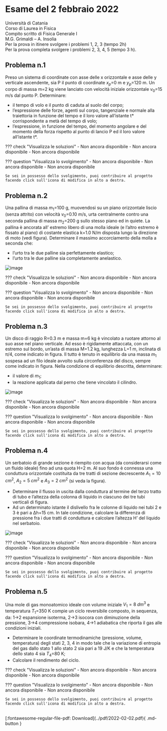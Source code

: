 # Esame del 2 febbraio 2022
Università di Catania <br>
Corso di Laurea in Fisica <br>
Compito scritto di Fisica Generale I <br>
M.G. Grimaldi – A. Insolia <br>
Per la prova in itinere svolgere i problemi 1, 2, 3 (tempo 2h) <br>
Per la prova completa svolgere i problemi 2, 3, 4, 5 (tempo 3 h). <br>

## Problema n.1
Preso un sistema di coordinate con asse delle x orizzontale e asse delle y verticale ascendente, sia P il punto di coordinate $x_p$=0 m e $y_p$=120 m. Un corpo di massa m=2 kg viene lanciato con velocità iniziale orizzontale $v_0$=15 m/s dal punto P. Determinare:

- il tempo di volo e il punto di caduta al suolo del corpo;
- l’espressione delle forze, agenti sul corpo, tangenziale e normale alla traiettoria in funzione del tempo e il loro valore all’istante t* corrispondente a metà del tempo di volo;
- l’espressione, in funzione del tempo, del momento angolare e del momento della forza rispetto al punto di lancio P ed il loro valore all’istante t*.

??? check "Visualizza le soluzioni"
    - Non ancora disponibile
    - Non ancora disponibile
    - Non ancora disponibile

??? question "Visualizza lo svolgimento"
    - Non ancora disponibile
    - Non ancora disponibile
    - Non ancora disponibile
    
    Se sei in possesso dello svolgimento, puoi contribuire al progetto facendo click sull'icona di modifica in alto a destra.

## Problema n.2
Una pallina di massa $m_1$=100 g, muovendosi su un piano orizzontale liscio (senza attrito) con velocità $v_0$=0.10 m/s, urta centralmente contro una seconda pallina di massa $m_2$=200 g sullo stesso piano ed in quiete. La pallina è ancorata all’ estremo libero di una molla ideale (e l’altro estremo è fissato al piano) di costante elastica k=1.0 N/m disposta lungo la direzione di moto (vedi figura). Determinare il massimo accorciamento della molla a seconda che:

- l’urto tra le due palline sia perfettamente elastico;
- l’urto tra le due palline sia completamente anelastico.

![image](https://user-images.githubusercontent.com/77018886/163049645-ac94b4ba-95a7-43a6-81fa-d31ef2cf74e2.png)

??? check "Visualizza le soluzioni"
    - Non ancora disponibile
    - Non ancora disponibile
    - Non ancora disponibile

??? question "Visualizza lo svolgimento"
    - Non ancora disponibile
    - Non ancora disponibile
    - Non ancora disponibile
    
    Se sei in possesso dello svolgimento, puoi contribuire al progetto facendo click sull'icona di modifica in alto a destra.

## Problema n.3
Un disco di raggio R=0.3 m e massa m=6 kg è vincolato a ruotare attorno al suo asse nel piano verticale. Ad esso è rigidamente attaccata, con un estremo sul bordo, un’asta di massa M=1.2 kg, lunghezza L=1 m, inclinata di π/4, come indicato in figura. Il tutto è tenuto in equilibrio da una massa $m_1$ sospesa ad un filo ideale avvolto sulla circonferenza del disco, sempre come indicato in figura. Nella condizione di equilibrio descritta, determinare:

- il valore di $m_1$;
- la reazione applicata dal perno che tiene vincolato il cilindro.

![image](https://user-images.githubusercontent.com/77018886/163049715-998b7bd3-e793-4624-a137-eb7354103d4d.png)

??? check "Visualizza le soluzioni"
    - Non ancora disponibile
    - Non ancora disponibile
    - Non ancora disponibile

??? question "Visualizza lo svolgimento"
    - Non ancora disponibile
    - Non ancora disponibile
    - Non ancora disponibile
    
    Se sei in possesso dello svolgimento, puoi contribuire al progetto facendo click sull'icona di modifica in alto a destra.

## Problema n.4
Un serbatoio di grande sezione è riempito con acqua (da considerarsi come un fluido ideale) fino ad una quota H=2 m. Al suo fondo è connessa una conduttura orizzontale costituita da tre tratti di sezione decrescente $A_1=10 \; cm^2$, $A_2=5 \; cm^2$ e $A_3=2 \; cm^2$ (si veda la figura).

- Determinare il flusso in uscita dalla conduttura al termine del terzo tratto di tubo e l’altezza della colonna di liquido in ciascuno dei tre tubi verticali di figura.
- Ad un determinato istante il dislivello fra le colonne di liquido nei tubi 2 e 3 è pari a ∆h=15 cm. In tale condizione, calcolare la differenza di pressione fra i due tratti di conduttura e calcolare l’altezza H’ del liquido nel serbatoio.

![image](https://user-images.githubusercontent.com/77018886/163049779-827f78f2-48ac-4fe0-be81-f785142163c4.png)

??? check "Visualizza le soluzioni"
    - Non ancora disponibile
    - Non ancora disponibile
    - Non ancora disponibile

??? question "Visualizza lo svolgimento"
    - Non ancora disponibile
    - Non ancora disponibile
    - Non ancora disponibile
    
    Se sei in possesso dello svolgimento, puoi contribuire al progetto facendo click sull'icona di modifica in alto a destra.

## Problema n.5
Una mole di gas monoatomico ideale con volume iniziale $V_1=8 \; dm^3$ e temperatura $T_1$=350 K compie un ciclo reversibile composto, in sequenza, da: 1→2 espansione isoterma, 2→3 isocora con diminuzione della pressione, 3→4 compressione isobara, 4→1 adiabatica che riporta il gas alle condizioni iniziali.

- Determinare le coordinate termodinamiche (pressione, volume, temperatura) degli stati 2, 3, 4 in modo tale che la variazione di entropia del gas dallo stato 1 allo stato 2 sia pari a 19 J/K e che la temperatura dello stato 4 sia $T_4$=80 K;
- Calcolare il rendimento del ciclo.

??? check "Visualizza le soluzioni"
    - Non ancora disponibile
    - Non ancora disponibile
    - Non ancora disponibile

??? question "Visualizza lo svolgimento"
    - Non ancora disponibile
    - Non ancora disponibile
    - Non ancora disponibile
    
    Se sei in possesso dello svolgimento, puoi contribuire al progetto facendo click sull'icona di modifica in alto a destra.

<br>
[:fontawesome-regular-file-pdf: Download](../pdf/2022-02-02.pdf){ .md-button }
